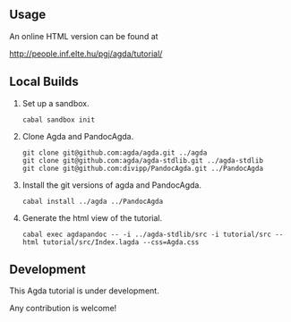 Usage
-----

An online HTML version can be found at

http://people.inf.elte.hu/pgj/agda/tutorial/


Local Builds
------------

1.  Set up a sandbox.

        cabal sandbox init

2.  Clone Agda and PandocAgda.

        git clone git@github.com:agda/agda.git ../agda
        git clone git@github.com:agda/agda-stdlib.git ../agda-stdlib
        git clone git@github.com:divipp/PandocAgda.git ../PandocAgda

3.  Install the git versions of agda and PandocAgda.

        cabal install ../agda ../PandocAgda

4.  Generate the html view of the tutorial.

        cabal exec agdapandoc -- -i ../agda-stdlib/src -i tutorial/src --html tutorial/src/Index.lagda --css=Agda.css


Development
-----------

This Agda tutorial is under development.

Any contribution is welcome!
